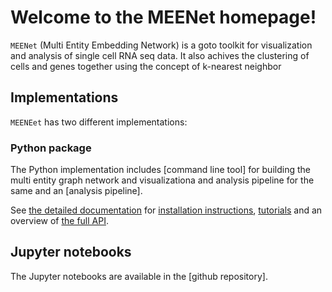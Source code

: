 # Welcome to the MEENet homepage!

`MEENet` (Multi Entity Embedding Network) is a goto toolkit for visualization and analysis of single cell RNA seq data. It also achives the clustering of cells and genes together using the concept of k-nearest neighbor 

## Implementations

`MEENEet` has two different implementations:

### Python package

The Python implementation includes [command line tool] for building the multi entity graph network  and visualizationa and analysis pipeline for the same and an [analysis pipeline].

See [the detailed documentation](http://velocyto.org/velocyto.py/) for [installation instructions](http://velocyto.org/velocyto.py/install/index.html), [tutorials](http://velocyto.org/velocyto.py/tutorial/index.html) and an overview of [the full API](http://velocyto.org/velocyto.py/fullapi/index.html).



## Jupyter notebooks

The Jupyter notebooks are available in the [github repository].
